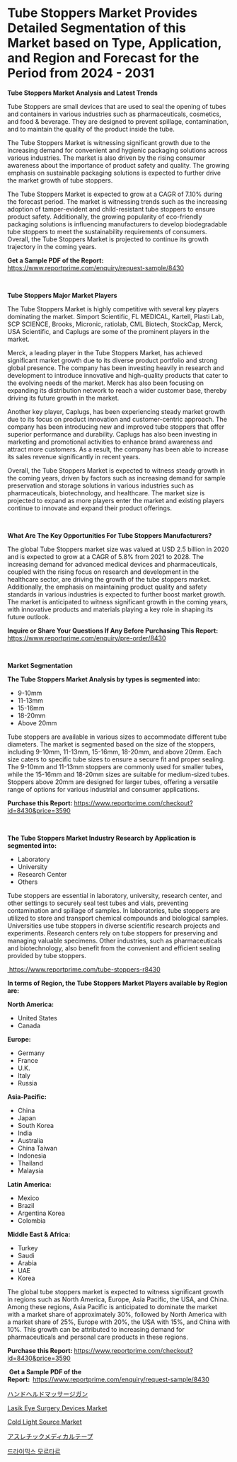 <p><h1>Tube Stoppers Market Provides Detailed Segmentation of this Market based on Type, Application, and Region and Forecast for the Period from 2024 - 2031</h1></p><p><strong>Tube Stoppers Market Analysis and Latest Trends</strong></p>
<p><p>Tube Stoppers are small devices that are used to seal the opening of tubes and containers in various industries such as pharmaceuticals, cosmetics, and food & beverage. They are designed to prevent spillage, contamination, and to maintain the quality of the product inside the tube.</p><p>The Tube Stoppers Market is witnessing significant growth due to the increasing demand for convenient and hygienic packaging solutions across various industries. The market is also driven by the rising consumer awareness about the importance of product safety and quality. The growing emphasis on sustainable packaging solutions is expected to further drive the market growth of tube stoppers.</p><p>The Tube Stoppers Market is expected to grow at a CAGR of 7.10% during the forecast period. The market is witnessing trends such as the increasing adoption of tamper-evident and child-resistant tube stoppers to ensure product safety. Additionally, the growing popularity of eco-friendly packaging solutions is influencing manufacturers to develop biodegradable tube stoppers to meet the sustainability requirements of consumers. Overall, the Tube Stoppers Market is projected to continue its growth trajectory in the coming years.</p></p>
<p><strong>Get a Sample PDF of the Report:&nbsp;</strong> <a href="https://www.reportprime.com/enquiry/request-sample/8430">https://www.reportprime.com/enquiry/request-sample/8430</a></p>
<p>&nbsp;</p>
<p><strong>Tube Stoppers Major Market Players</strong></p>
<p><p>The Tube Stoppers Market is highly competitive with several key players dominating the market. Simport Scientific, FL MEDICAL, Kartell, Plasti Lab, SCP SCIENCE, Brooks, Micronic, ratiolab, CML Biotech, StockCap, Merck, USA Scientific, and Caplugs are some of the prominent players in the market.</p><p>Merck, a leading player in the Tube Stoppers Market, has achieved significant market growth due to its diverse product portfolio and strong global presence. The company has been investing heavily in research and development to introduce innovative and high-quality products that cater to the evolving needs of the market. Merck has also been focusing on expanding its distribution network to reach a wider customer base, thereby driving its future growth in the market.</p><p>Another key player, Caplugs, has been experiencing steady market growth due to its focus on product innovation and customer-centric approach. The company has been introducing new and improved tube stoppers that offer superior performance and durability. Caplugs has also been investing in marketing and promotional activities to enhance brand awareness and attract more customers. As a result, the company has been able to increase its sales revenue significantly in recent years.</p><p>Overall, the Tube Stoppers Market is expected to witness steady growth in the coming years, driven by factors such as increasing demand for sample preservation and storage solutions in various industries such as pharmaceuticals, biotechnology, and healthcare. The market size is projected to expand as more players enter the market and existing players continue to innovate and expand their product offerings.</p></p>
<p>&nbsp;</p>
<p><strong>What Are The Key Opportunities For Tube Stoppers Manufacturers?</strong></p>
<p><p>The global Tube Stoppers market size was valued at USD 2.5 billion in 2020 and is expected to grow at a CAGR of 5.8% from 2021 to 2028. The increasing demand for advanced medical devices and pharmaceuticals, coupled with the rising focus on research and development in the healthcare sector, are driving the growth of the tube stoppers market. Additionally, the emphasis on maintaining product quality and safety standards in various industries is expected to further boost market growth. The market is anticipated to witness significant growth in the coming years, with innovative products and materials playing a key role in shaping its future outlook.</p></p>
<p><strong>Inquire or Share Your Questions If Any Before Purchasing This Report:</strong> <a href="https://www.reportprime.com/enquiry/pre-order/8430">https://www.reportprime.com/enquiry/pre-order/8430</a></p>
<p>&nbsp;</p>
<p><strong>Market Segmentation</strong></p>
<p><strong>The Tube Stoppers Market Analysis by types is segmented into:</strong></p>
<p><ul><li>9-10mm</li><li>11-13mm</li><li>15-16mm</li><li>18-20mm</li><li>Above 20mm</li></ul></p>
<p><p>Tube stoppers are available in various sizes to accommodate different tube diameters. The market is segmented based on the size of the stoppers, including 9-10mm, 11-13mm, 15-16mm, 18-20mm, and above 20mm. Each size caters to specific tube sizes to ensure a secure fit and proper sealing. The 9-10mm and 11-13mm stoppers are commonly used for smaller tubes, while the 15-16mm and 18-20mm sizes are suitable for medium-sized tubes. Stoppers above 20mm are designed for larger tubes, offering a versatile range of options for various industrial and consumer applications.</p></p>
<p><strong>Purchase this Report:&nbsp;</strong><a href="https://www.reportprime.com/checkout?id=8430&price=3590">https://www.reportprime.com/checkout?id=8430&price=3590</a></p>
<p>&nbsp;</p>
<p><strong>The Tube Stoppers Market Industry Research by Application is segmented into:</strong></p>
<p><ul><li>Laboratory</li><li>University</li><li>Research Center</li><li>Others</li></ul></p>
<p><p>Tube stoppers are essential in laboratory, university, research center, and other settings to securely seal test tubes and vials, preventing contamination and spillage of samples. In laboratories, tube stoppers are utilized to store and transport chemical compounds and biological samples. Universities use tube stoppers in diverse scientific research projects and experiments. Research centers rely on tube stoppers for preserving and managing valuable specimens. Other industries, such as pharmaceuticals and biotechnology, also benefit from the convenient and efficient sealing provided by tube stoppers.</p></p>
<p><a href="https://www.reportprime.com/tube-stoppers-r8430">&nbsp;https://www.reportprime.com/tube-stoppers-r8430</a></p>
<p><strong>In terms of Region, the Tube Stoppers Market Players available by Region are:</strong></p>
<p>
    <p> <strong> North America: </strong>
        <ul>
            <li>United States</li>
            <li>Canada</li>
        </ul>
        </p> 
    <p> <strong> Europe: </strong>
        <ul>
            <li>Germany</li>
            <li>France</li>
            <li>U.K.</li>
            <li>Italy</li>
            <li>Russia</li>
        </ul>
        </p> 
    <p> <strong> Asia-Pacific: </strong>
        <ul>
            <li>China</li>
            <li>Japan</li>
            <li>South Korea</li>
            <li>India</li>
            <li>Australia</li>
            <li>China Taiwan</li>
            <li>Indonesia</li>
            <li>Thailand</li>
            <li>Malaysia</li>
        </ul>
        </p> 
    <p> <strong> Latin America: </strong>
        <ul>
            <li>Mexico</li>
            <li>Brazil</li>
            <li>Argentina Korea</li>
            <li>Colombia</li>
        </ul>
        </p> 
    <p> <strong> Middle East & Africa: </strong>
        <ul>
            <li>Turkey</li>
            <li>Saudi</li>
            <li>Arabia</li>
            <li>UAE</li>
            <li>Korea</li>
        </ul>
    </p>
    </p>
<p><p>The global tube stoppers market is expected to witness significant growth in regions such as North America, Europe, Asia Pacific, the USA, and China. Among these regions, Asia Pacific is anticipated to dominate the market with a market share of approximately 30%, followed by North America with a market share of 25%, Europe with 20%, the USA with 15%, and China with 10%. This growth can be attributed to increasing demand for pharmaceuticals and personal care products in these regions.</p></p>
<p><strong>Purchase this Report: </strong><a href="https://www.reportprime.com/checkout?id=8430&price=3590">https://www.reportprime.com/checkout?id=8430&price=3590</a></p>
<p>&nbsp;<strong>Get a Sample PDF of the Report:&nbsp;&nbsp;</strong><a href="https://www.reportprime.com/enquiry/request-sample/8430">https://www.reportprime.com/enquiry/request-sample/8430</a></p>
<p><strong></strong></p>
<p><p><a href="https://github.com/EthanMorar2011/Market-Research-Report-List-1/blob/main/637308877319.md">ハンドヘルドマッサージガン</a></p><p><a href="https://github.com/jodemen/Market-Research-Report-List-2/blob/main/lasik-eye-surgery-devices-market.md">Lasik Eye Surgery Devices Market</a></p><p><a href="https://github.com/Sarissaschmalingtr6fz2739/Market-Research-Report-List-2/blob/main/cold-light-source-market.md">Cold Light Source Market</a></p><p><a href="https://github.com/dzy793153605/Market-Research-Report-List-2/blob/main/661221677318.md">アスレチックメディカルテープ</a></p><p><a href="https://github.com/vseigx30c9a1j/Market-Research-Report-List-2/blob/main/792438773082.md">드라이믹스 모르타르</a></p></p>